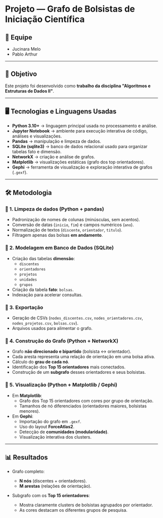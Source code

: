 # Projeto — Grafo de Bolsistas de Iniciação Científica

## 👥 Equipe
- Jucinara Melo  
- Pablo Arthur 

---

## 🎯 Objetivo
Este projeto foi desenvolvido como **trabalho da disciplina "Algoritmos e Estruturas de Dados II"**.  

---

## 🖥️ Tecnologias e Linguagens Usadas

- **Python 3.10+** → linguagem principal usada no processamento e análise.  
- **Jupyter Notebook** → ambiente para execução interativa de código, análises e visualizações.  
- **Pandas** → manipulação e limpeza de dados.  
- **SQLite (sqlite3)** → banco de dados relacional usado para organizar tabelas fato e dimensão.  
- **NetworkX** → criação e análise de grafos.  
- **Matplotlib** → visualizações estáticas (grafo dos top orientadores).  
- **Gephi** → ferramenta de visualização e exploração interativa de grafos (`.gexf`).  


---

## 🛠️ Metodologia

### 🔹 1. Limpeza de dados (Python + pandas)
- Padronização de nomes de colunas (minúsculas, sem acentos).  
- Conversão de datas (`inicio`, `fim`) e campos numéricos (`ano`).  
- Normalização de textos (`discente`, `orientador`, `titulo`).  
- Filtragem apenas das bolsas **em andamento**.  

### 🔹 2. Modelagem em Banco de Dados (SQLite)
- Criação das tabelas **dimensão**:  
  - `discentes`  
  - `orientadores`  
  - `projetos`  
  - `unidades`  
  - `grupos`  
- Criação da tabela **fato**: `bolsas`.  
- Indexação para acelerar consultas.  

### 🔹 3. Exportação
- Geração de CSVs (`nodes_discentes.csv`, `nodes_orientadores.csv`, `nodes_projetos.csv`, `bolsas.csv`).  
- Arquivos usados para alimentar o grafo.  

### 🔹 4. Construção do Grafo (Python + NetworkX)
- Grafo **não direcionado e bipartido** (bolsista ↔ orientador).  
- Cada aresta representa uma relação de orientação em uma bolsa ativa.  
- Cálculo do **grau de cada nó**.  
- Identificação dos **Top 15 orientadores** mais conectados.  
- Construção de um **subgrafo** desses orientadores e seus bolsistas.  

### 🔹 5. Visualização (Python + Matplotlib / Gephi)
- Em **Matplotlib**:  
  - Grafo dos Top 15 orientadores com cores por grupo de orientação.  
  - Tamanhos de nó diferenciados (orientadores maiores, bolsistas menores).  
- Em **Gephi**:  
  - Importação do grafo em `.gexf`.  
  - Uso do layout **ForceAtlas2**.  
  - Detecção de **comunidades (modularidade)**.  
  - Visualização interativa dos clusters.  

---

## 📊 Resultados

- Grafo completo:  
  - **N nós** (discentes + orientadores).  
  - **M arestas** (relações de orientação).  

- Subgrafo com os **Top 15 orientadores**:  
  - Mostra claramente clusters de bolsistas agrupados por orientador.  
  - As cores destacam os diferentes grupos de pesquisa.  

